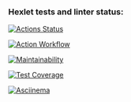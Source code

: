 ### Hexlet tests and linter status:
[![Actions Status](https://github.com/JaroslavRusanov/frontend-project-46/actions/workflows/hexlet-check.yml/badge.svg)](https://github.com/JaroslavRusanov/frontend-project-46/actions)

[![Action Workflow](https://github.com/JaroslavRusanov/frontend-project-46/actions/workflows/nodejs.yml/badge.svg)](https://github.com/JaroslavRusanov/frontend-project-46/actions/workflows/nodejs.yml/badge.svg)

[![Maintainability](https://api.codeclimate.com/v1/badges/f30e374893fe4917e448/maintainability)](https://codeclimate.com/github/JaroslavRusanov/frontend-project-46/maintainability)

[![Test Coverage](https://api.codeclimate.com/v1/badges/f30e374893fe4917e448/test_coverage)](https://codeclimate.com/github/JaroslavRusanov/frontend-project-46/test_coverage)

[![Asciinema](https://asciinema.org/a/630791)](https://asciinema.org/a/630791)